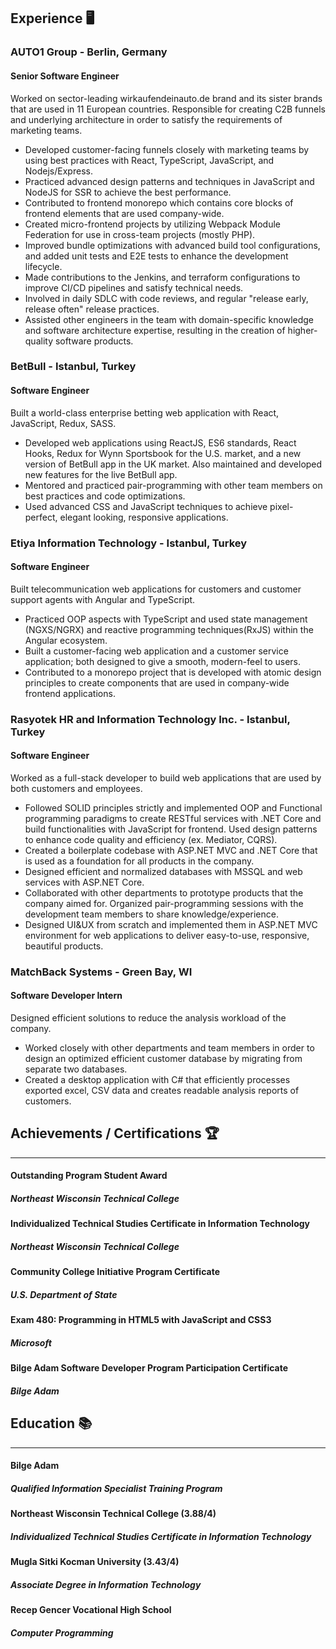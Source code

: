 ## Experience 🖥
### **AUTO1 Group** - Berlin, Germany
#### **Senior Software Engineer**
Worked on sector-leading wirkaufendeinauto.de brand and its sister brands that are used in 11 European countries. Responsible for creating C2B funnels and underlying architecture in order to satisfy the requirements of marketing teams.
- Developed customer-facing funnels closely with marketing teams by using best practices with React, TypeScript, JavaScript, and Nodejs/Express.
- Practiced advanced design patterns and techniques in JavaScript and NodeJS for SSR to achieve the best performance.
- Contributed to frontend monorepo which contains core blocks of frontend elements that are used company-wide.
- Created micro-frontend projects by utilizing Webpack Module Federation for use in cross-team projects (mostly PHP).
- Improved bundle optimizations with advanced build tool configurations, and added unit tests and E2E tests to enhance the development lifecycle.
- Made contributions to the Jenkins, and terraform configurations to improve CI/CD pipelines and satisfy technical needs.
- Involved in daily SDLC with code reviews, and regular "release early, release often" release practices.
- Assisted other engineers in the team with domain-specific knowledge and software architecture expertise, resulting in the creation of higher-quality software products.

### **BetBull** - Istanbul, Turkey
#### **Software Engineer**
Built a world-class enterprise betting web application with React, JavaScript, Redux, SASS.
- Developed web applications using ReactJS, ES6 standards, React Hooks, Redux for Wynn Sportsbook for the U.S. market, and a new version of BetBull app in the UK market. Also maintained and developed new features for the live BetBull app.
- Mentored and practiced pair-programming with other team members on best practices and code optimizations.
- Used advanced CSS and JavaScript techniques to achieve pixel-perfect, elegant looking, responsive applications. 

### **Etiya Information Technology** - Istanbul, Turkey
#### **Software Engineer**
Built telecommunication web applications for customers and customer support agents with Angular and TypeScript.
- Practiced OOP aspects with TypeScript and used state management (NGXS/NGRX) and reactive programming techniques(RxJS) within the Angular ecosystem.
- Built a customer-facing web application and a customer service application; both designed to give a smooth, modern-feel to users.
- Contributed to a monorepo project that is developed with atomic design principles to create components that are used in company-wide frontend applications.

### **Rasyotek HR and Information Technology Inc.** - Istanbul, Turkey
#### **Software Engineer**
Worked as a full-stack developer to build web applications that are used by both customers and employees.
- Followed SOLID principles strictly and implemented OOP and Functional programming paradigms to create RESTful services with .NET Core and build functionalities with JavaScript for frontend. Used design patterns to enhance code quality and efficiency (ex. Mediator, CQRS). 
- Created a boilerplate codebase with ASP.NET MVC and .NET Core that is used as a foundation for all products in the company.
- Designed efficient and normalized databases with MSSQL and web services with ASP.NET Core.
- Collaborated with other departments to prototype products that the company aimed for. Organized pair-programming sessions with the development team members to share knowledge/experience.
- Designed UI&UX from scratch and implemented them in ASP.NET MVC environment for web applications to deliver easy-to-use, responsive, beautiful products.

### **MatchBack Systems** - Green Bay, WI
#### **Software Developer Intern**
Designed efficient solutions to reduce the analysis workload of the company.
- Worked closely with other departments and team members in order to design an optimized efficient customer database by migrating from separate two databases.
- Created a desktop application with C# that efficiently processes exported excel, CSV data and creates readable analysis reports of customers.

## Achievements / Certifications 🏆
---
#### Outstanding Program Student Award
##### **Northeast Wisconsin Technical College**  

#### Individualized Technical Studies Certificate in Information Technology
##### **Northeast Wisconsin Technical College**  

#### Community College Initiative Program Certificate
##### **U.S. Department of State**

#### Exam 480: Programming in HTML5 with JavaScript and CSS3
##### **Microsoft**  

#### Bilge Adam Software Developer Program Participation Certificate	
##### **Bilge Adam**  

## Education 📚
---
#### **Bilge Adam**
##### Qualified Information Specialist Training Program  
#### **Northeast Wisconsin Technical College** (3.88/4)
##### Individualized Technical Studies Certificate in Information Technology  
#### **Mugla Sitki Kocman University** (3.43/4)
##### Associate Degree in Information Technology  
#### **Recep Gencer Vocational High School**
##### Computer Programming

